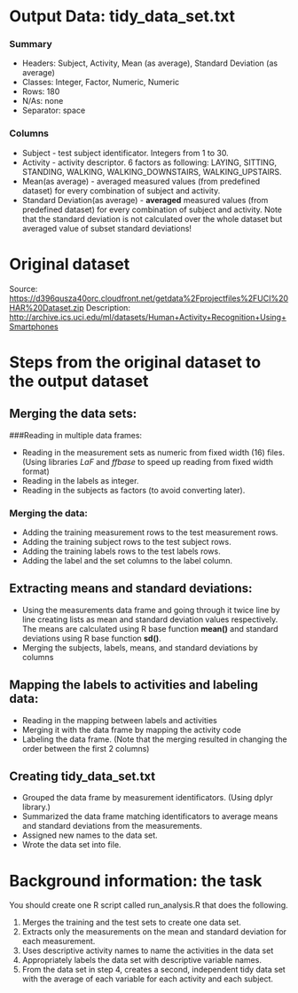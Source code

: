 # Output Data: tidy_data_set.txt
### Summary
* Headers: Subject, Activity, Mean (as average), Standard Deviation (as average)
* Classes: Integer, Factor, Numeric, Numeric
* Rows: 180
* N/As: none
* Separator: space

### Columns
* Subject - test subject identificator. Integers from 1 to 30.
* Activity - activity descriptor. 6 factors as following: LAYING, SITTING, STANDING, WALKING, WALKING_DOWNSTAIRS, WALKING_UPSTAIRS.
* Mean(as average) - averaged measured values (from predefined dataset) for every combination of subject and activity.
* Standard Deviation(as average) - **averaged** measured values (from predefined dataset) for every combination of subject and activity. Note that the standard deviation is not calculated over the whole dataset but averaged value of subset standard deviations!

# Original dataset 
Source: https://d396qusza40orc.cloudfront.net/getdata%2Fprojectfiles%2FUCI%20HAR%20Dataset.zip
Description: http://archive.ics.uci.edu/ml/datasets/Human+Activity+Recognition+Using+Smartphones

# Steps from the original dataset to the output dataset

## Merging the data sets:

###Reading in multiple data frames:
* Reading in the measurement sets as numeric from fixed width (16) files. (Using libraries *LaF* and *ffbase* to speed up reading from fixed width format)
* Reading in the labels as integer.
* Reading in the subjects as factors (to avoid converting later).

### Merging the data:
* Adding the training measurement rows to the test measurement rows.
* Adding the training subject rows to the test subject rows.
* Adding the training labels rows to the test labels rows.
* Adding the label and the set columns to the label column.

## Extracting means and standard deviations:
* Using the measurements data frame and going through it twice line by line creating lists as mean and standard deviation values respectively. The means are calculated using R base function **mean()** and standard deviations using R base function **sd()**.
* Merging the subjects, labels, means, and standard deviations by columns

## Mapping the labels to activities and labeling data:
* Reading in the mapping between labels and activities
* Merging it with the data frame by mapping the activity code
* Labeling the data frame. (Note that the merging resulted in changing the order between the first 2 columns)

## Creating tidy_data_set.txt
* Grouped the data frame by measurement identificators. (Using dplyr library.)
* Summarized the data frame matching identificators to average means and standard deviations from the measurements.
* Assigned new names to the data set.
* Wrote the data set into file.


# Background information: the task
You should create one R script called run_analysis.R that does the following. 

1. Merges the training and the test sets to create one data set.
1. Extracts only the measurements on the mean and standard deviation for each measurement. 
3. Uses descriptive activity names to name the activities in the data set
4. Appropriately labels the data set with descriptive variable names. 
5. From the data set in step 4, creates a second, independent tidy data set with the average of each variable for each activity and each subject.

